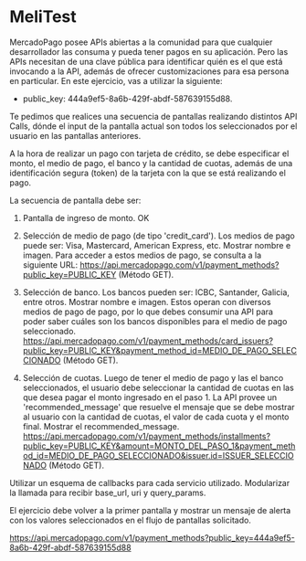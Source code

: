 # MeliTest

MercadoPago posee APIs abiertas a la comunidad para que cualquier desarrollador las consuma y pueda tener pagos en su aplicación. 
Pero las APIs necesitan de una clave pública para identificar quién es el que está invocando a la API, además de ofrecer customizaciones para esa persona en particular. 
En este ejercicio, vas a utilizar la siguiente:

* public_key: 444a9ef5-8a6b-429f-abdf-587639155d88.

Te pedimos que realices una secuencia de pantallas realizando distintos API Calls, 
dónde el input de la pantalla actual son todos los seleccionados por el usuario en las pantallas anteriores.

A la hora de realizar un pago con tarjeta de crédito, se debe especificar el monto, el medio de pago, el banco y la cantidad de cuotas, 
además de una identificación segura (token) de la tarjeta con la que se está realizando el pago.

La secuencia de pantalla debe ser:

1. Pantalla de ingreso de monto. OK

2. Selección de medio de pago (de tipo 'credit_card'). Los medios de pago puede ser: Visa, Mastercard, American Express, etc. 
Mostrar nombre e imagen. Para acceder a estos medios de pago, se consulta a la siguiente URL: https://api.mercadopago.com/v1/payment_methods?public_key=PUBLIC_KEY (Método GET).

3. Selección de banco. Los bancos pueden ser: ICBC, Santander, Galicia, entre otros. 
Mostrar nombre e imagen. Estos operan con diversos medios de pago de pago, por lo que debes consumir una API para poder saber cuáles son los bancos disponibles para el medio de pago seleccionado. 
https://api.mercadopago.com/v1/payment_methods/card_issuers?public_key=PUBLIC_KEY&payment_method_id=MEDIO_DE_PAGO_SELECCIONADO (Método GET).

4. Selección de cuotas. Luego de tener el medio de pago y las el banco seleccionados, el usuario debe seleccionar la cantidad de cuotas en las que desea pagar el monto ingresado en el paso 1. 
La API provee un 'recommended_message' que resuelve el mensaje que se debe mostrar al usuario con la cantidad de cuotas, el valor de cada cuota y el monto final. 
Mostrar el recommended_message. https://api.mercadopago.com/v1/payment_methods/installments?public_key=PUBLIC_KEY&amount=MONTO_DEL_PASO_1&payment_method_id=MEDIO_DE_PAGO_SELECCIONADO&issuer.id=ISSUER_SELECCIONADO (Método GET).

Utilizar un esquema de callbacks para cada servicio utilizado. Modularizar la llamada para recibir base_url, uri y query_params.

El ejercicio debe volver a la primer pantalla y mostrar un mensaje de alerta con los valores seleccionados en el flujo de pantallas solicitado.

https://api.mercadopago.com/v1/payment_methods?public_key=444a9ef5-8a6b-429f-abdf-587639155d88